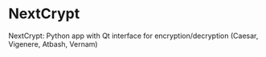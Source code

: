# NextCrypt
NextCrypt: Python app with Qt interface for encryption/decryption (Caesar, Vigenere, Atbash, Vernam)
